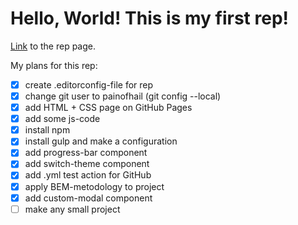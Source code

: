 # Hello, World! This is my first rep!

[Link](https://painofhail.github.io/first-rep/) to the rep page.

My plans for this rep:

- [x] create .editorconfig-file for rep
- [x] change git user to painofhail (git config --local)
- [x] add HTML + CSS page on GitHub Pages
- [x] add some js-code
- [x] install npm
- [x] install gulp and make a configuration
- [x] add progress-bar component
- [x] add switch-theme component
- [x] add .yml test action for GitHub
- [x] apply BEM-metodology to project
- [x] add custom-modal component
- [ ] make any small project
